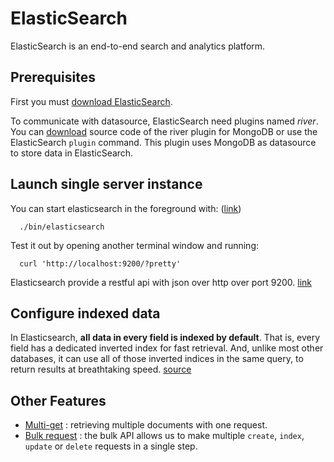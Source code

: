 # ElasticSearch

ElasticSearch is an end-to-end search and analytics platform. 

## Prerequisites

First you must [download ElasticSearch](http://www.elasticsearch.org/download).

To communicate with datasource, ElasticSearch need plugins named *river*. You can [download](https://github.com/richardwilly98/elasticsearch-river-mongodb) source code of the river plugin for MongoDB or use the ElasticSearch `plugin` command. This plugin uses MongoDB as datasource to store data in ElasticSearch.

## Launch single server instance

You can start elasticsearch in the foreground with: ([link](http://www.elasticsearch.org/guide/en/elasticsearch/guide/current/_running_elasticsearch.html#_running_elasticsearch))

      ./bin/elasticsearch

Test it out by opening another terminal window and running:

      curl 'http://localhost:9200/?pretty'

Elasticsearch provide a restful api with json over http over port 9200. [link](http://www.elasticsearch.org/guide/en/elasticsearch/guide/current/_talking_to_elasticsearch.html#_restful_api_with_json_over_http)

## Configure indexed data

In Elasticsearch, **all data in every field is indexed by default**. That is, every field has a dedicated inverted index for fast retrieval. And, unlike most other databases, it can use all of those inverted indices in the same query, to return results at breathtaking speed. [source](http://www.elasticsearch.org/guide/en/elasticsearch/guide/current/data-in-data-out.html)

## Other Features

* [Multi-get](http://www.elasticsearch.org/guide/en/elasticsearch/guide/current/_retrieving_multiple_documents.html) : retrieving multiple documents with one request.
* [Bulk request](http://www.elasticsearch.org/guide/en/elasticsearch/guide/current/bulk.html) : the bulk API allows us to make multiple `create`, `index`, `update` or `delete` requests in a single step.